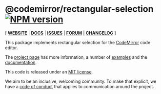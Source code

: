 # @codemirror/rectangular-selection [![NPM version](https://img.shields.io/npm/v/@codemirror/rectangular-selection.svg)](https://www.npmjs.org/package/@codemirror/rectangular-selection)

[ [**WEBSITE**](https://codemirror.net/6/) | [**DOCS**](https://codemirror.net/6/docs/ref/#rectangular-selection) | [**ISSUES**](https://github.com/codemirror/codemirror.next/issues) | [**FORUM**](https://discuss.codemirror.net/c/next/) | [**CHANGELOG**](https://github.com/codemirror/rectangular-selection/blob/main/CHANGELOG.md) ]

This package implements rectangular selection for the
[CodeMirror](https://codemirror.net/6/) code editor.

The [project page](https://codemirror.net/6/) has more information, a
number of [examples](https://codemirror.net/6/examples/) and the
[documentation](https://codemirror.net/6/docs/).

This code is released under an
[MIT license](https://github.com/codemirror/rectangular-selection/tree/main/LICENSE).

We aim to be an inclusive, welcoming community. To make that explicit,
we have a [code of
conduct](http://contributor-covenant.org/version/1/1/0/) that applies
to communication around the project.
